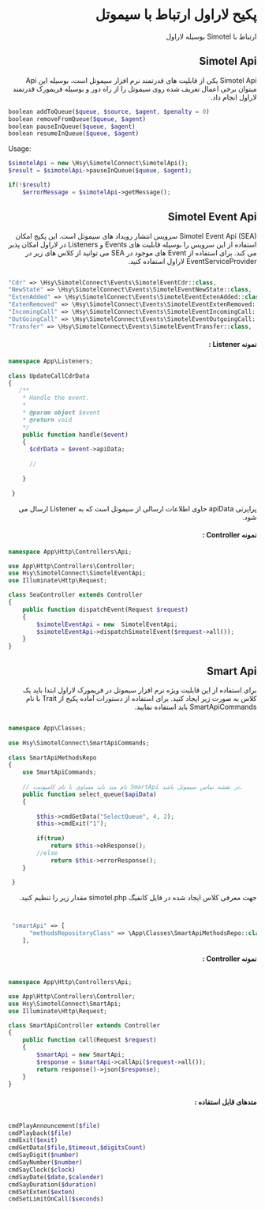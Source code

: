 <div dir=rtl>

# پکیح لاراول ارتباط با سیموتل
ارتباط با Simotel بوسیله لاراول

## Simotel Api
Simotel Api یکی از قابلیت های قدرتمند نرم افزار سیموتل است، بوسیله این Api میتوان برخی اعمال تعریف شده روی سیموتل را از راه دور و بوسیله فریمورک قدرتمند لاراول انجام داد.    
</div> 
   
```php
boolean addToQueue($queue, $source, $agent, $penalty = 0)
boolean removeFromQueue($queue, $agent)
boolean pauseInQueue($queue, $agent)
boolean resumeInQueue($queue, $agent)
```

   Usage:

```php
$simotelApi = new \Hsy\SimotelConnect\SimotelApi();
$result = $simotelApi->pauseInQueue($queue, $agent);

if(!$result)
    $errorMessage = $simotelApi->getMessage(); 
```    

<div dir=rtl>

## Simotel Event Api
Simotel Event Api (SEA) سرویس انتشار رویداد های سیموتل است. 
این پکیج امکان استفاده از این سرویس را بوسیله قابلیت های Events و Listeners در لاراول امکان پذیر می کند.
برای استفاده از Event های موجود در SEA می توانید از کلاس های زیر در EventServiceProvider لاراول استفاده کنید.


</div>

```php

"Cdr" => \Hsy\SimotelConnect\Events\SimotelEventCdr::class,  
"NewState" => \Hsy\SimotelConnect\Events\SimotelEventNewState::class,  
"ExtenAdded" => \Hsy\SimotelConnect\Events\SimotelEventExtenAdded::class,  
"ExtenRemoved" => \Hsy\SimotelConnect\Events\SimotelEventExtenRemoved::class,  
"IncomingCall" => \Hsy\SimotelConnect\Events\SimotelEventIncomingCall::class,  
"OutGoingCall" => \Hsy\SimotelConnect\Events\SimotelEventOutgoingCall::class,  
"Transfer" => \Hsy\SimotelConnect\Events\SimotelEventTransfer::class,

```


<div dir=rtl>

#### نمونه Listener :

</div>

```php
namespace App\Listeners;  
  
class UpdateCallCdrData  
{        
   /**  
    * Handle the event. 
    * 
    * @param object $event  
    * @return void  
    */    	     
    public function handle($event)  
    {
      $cdrData = $event->apiData;  
      
      // 
      
    }
       
 }
```     

<div dir=rtl>

پراپرتی apiData حاوی اطلاعات ارسالی از سیموتل است که به Listener ارسال می شود.






#### نمونه Controller :

</div>

```php
namespace App\Http\Controllers\Api;

use App\Http\Controllers\Controller;
use Hsy\SimotelConnect\SimotelEventApi;
use Illuminate\Http\Request;

class SeaController extends Controller
{
    public function dispatchEvent(Request $request)
    {
        $simotelEventApi = new  SimotelEventApi;
        $simotelEventApi->dispatchSimotelEvent($request->all());
    }
}
```






<div dir=rtl>

## Smart Api
برای استفاده از این قابلیت ویژه نرم افزار سیموتل در فریمورک لاراول ابتدا باید یک کلاس به صورت زیر ایجاد کنید.
برای استفاده از دستورات آماده پکیج از Trait با نام SmartApiCommands باید استفاده نمایید. 


</div>



```php

namespace App\Classes;  
         
use Hsy\SimotelConnect\SmartApiCommands;  
  
class SmartApiMethodsRepo  
{  
    use SmartApiCommands;  
  
    // نام متد باید مساوی با نام کامپوننت SmartApi در نقشه تماس سیموتل باشد.
    public function select_queue($apiData)  
    {  
        
        $this->cmdGetData("SelectQueue", 4, 2);  
        $this->cmdExit("1");  
            
        if(true)
            return $this->okResponse();  
        //else
            return $this->errorResponse();
    }
    
 }

```   

<div dir=rtl>

جهت معرفی کلاس ایجاد شده در فایل کانفیگ simotel.php مقدار زیر را تنظیم کنید.

</div>
    
```php


 "smartApi" => [  
      "methodsRepositoryClass" => \App\Classes\SmartApiMethodsRepo::class,  
    ],

```    
      
	
<div dir=rtl>

#### نمونه Controller :

</div>
	
```php

namespace App\Http\Controllers\Api;

use App\Http\Controllers\Controller;
use Hsy\SimotelConnect\SmartApi;
use Illuminate\Http\Request;

class SmartApiController extends Controller
{
    public function call(Request $request)
    {
        $smartApi = new SmartApi;
        $response = $smartApi->callApi($request->all());
        return response()->json($response);
    }
}


```


<div dir=rtl>

#### متدهای قابل استفاده :

</div>
	
  
```php

cmdPlayAnnouncement($file)  
cmdPlayback($file)  
cmdExit($exit)  
cmdGetData($file,$timeout,$digitsCount)  
cmdSayDigit($number)  
cmdSayNumber($number)  
cmdSayClock($clock)  
cmdSayDate($date,$calender)  
cmdSayDuration($duration)  
cmdSetExten($exten)  
cmdSetLimitOnCall($seconds)  

```

